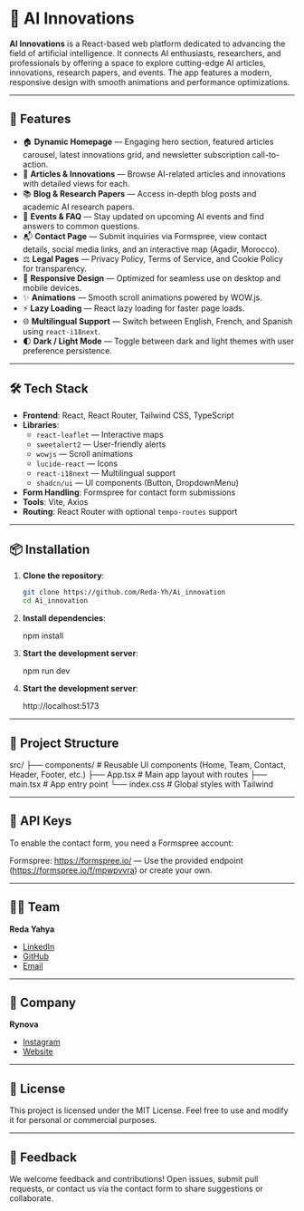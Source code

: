 # 🤖 AI Innovations

**AI Innovations** is a React-based web platform dedicated to advancing the field of artificial intelligence. It connects AI enthusiasts, researchers, and professionals by offering a space to explore cutting-edge AI articles, innovations, research papers, and events. The app features a modern, responsive design with smooth animations and performance optimizations.

---

## 🚀 Features

- 🏠 **Dynamic Homepage** — Engaging hero section, featured articles carousel, latest innovations grid, and newsletter subscription call-to-action.
- 📝 **Articles & Innovations** — Browse AI-related articles and innovations with detailed views for each.
- 📚 **Blog & Research Papers** — Access in-depth blog posts and academic AI research papers.
- 📅 **Events & FAQ** — Stay updated on upcoming AI events and find answers to common questions.
- 📬 **Contact Page** — Submit inquiries via Formspree, view contact details, social media links, and an interactive map (Agadir, Morocco).
- ⚖️ **Legal Pages** — Privacy Policy, Terms of Service, and Cookie Policy for transparency.
- 📱 **Responsive Design** — Optimized for seamless use on desktop and mobile devices.
- ✨ **Animations** — Smooth scroll animations powered by WOW.js.
- ⚡ **Lazy Loading** — React lazy loading for faster page loads.
- 🌐 **Multilingual Support** — Switch between English, French, and Spanish using `react-i18next`.
- 🌓 **Dark / Light Mode** — Toggle between dark and light themes with user preference persistence.

---

## 🛠️ Tech Stack

- **Frontend**: React, React Router, Tailwind CSS, TypeScript
- **Libraries**:
  - `react-leaflet` — Interactive maps
  - `sweetalert2` — User-friendly alerts
  - `wowjs` — Scroll animations
  - `lucide-react` — Icons
  - `react-i18next` — Multilingual support
  - `shadcn/ui` — UI components (Button, DropdownMenu)
- **Form Handling**: Formspree for contact form submissions
- **Tools**: Vite, Axios
- **Routing**: React Router with optional `tempo-routes` support

---

## 📦 Installation

1. **Clone the repository**:

   ```bash
   git clone https://github.com/Reda-Yh/Ai_innovation
   cd Ai_innovation

2. **Install dependencies**:

   npm install

3. **Start the development server**:

   npm run dev

4. **Start the development server**:

    http://localhost:5173

---

## 📁 Project Structure

src/
├── components/           # Reusable UI components (Home, Team, Contact, Header, Footer, etc.)
├── App.tsx               # Main app layout with routes
├── main.tsx              # App entry point
└── index.css             # Global styles with Tailwind

---

## 🔑 API Keys

To enable the contact form, you need a Formspree account:

Formspree: https://formspree.io/ — Use the provided endpoint (https://formspree.io/f/mpwpvvra) or create your own.

---

## 👨‍💻 Team

**Reda Yahya**  
- [LinkedIn](https://www.linkedin.com/in/reda-yahya-920976253/)  
- [GitHub](https://github.com/Reda-Yh)  
- [Email](mailto:redayahyapro@gmail.com)  

---

## 🏢 Company

**Rynova**  
- [Instagram](https://www.instagram.com/rynova_officiel/)  
- [Website](https://rynova.vercel.app/)

---

## 📃 License

This project is licensed under the MIT License. Feel free to use and modify it for personal or commercial purposes.

---

## 💬 Feedback

We welcome feedback and contributions! Open issues, submit pull requests, or contact us via the contact form to share suggestions or collaborate.
